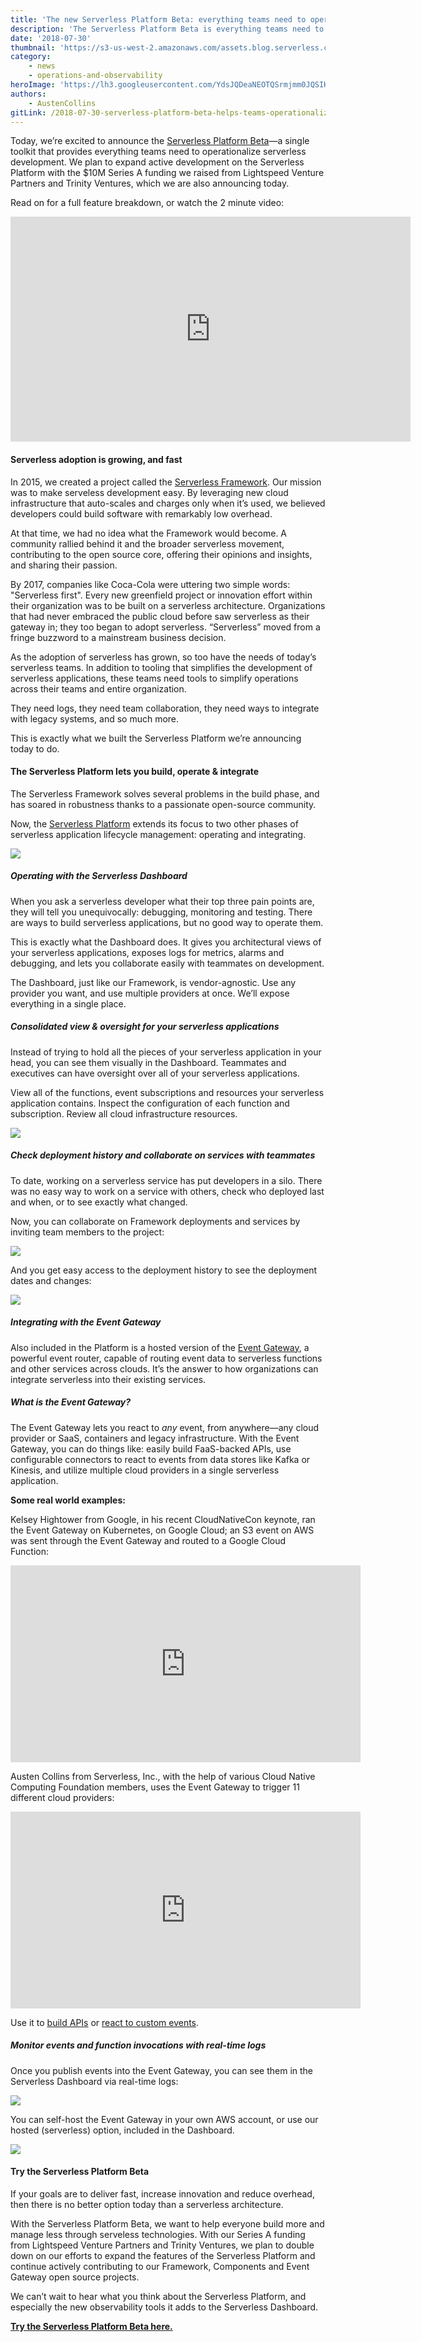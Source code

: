 ```yaml
---
title: 'The new Serverless Platform Beta: everything teams need to operationalize serverless development'
description: 'The Serverless Platform Beta is everything teams need to operationalize serverless development. Build, operate, and integrate serverless applications in a single toolkit.'
date: '2018-07-30'
thumbnail: 'https://s3-us-west-2.amazonaws.com/assets.blog.serverless.com/serverless-platform-release/1-Serverless_header-Platform+Beta.jpg'
category:
    - news
    - operations-and-observability
heroImage: 'https://lh3.googleusercontent.com/YdsJQDeaNEOTQSrmjmm0JQSIKVOaZuvION1Ac16Sr_t7duSNKVhmamjWFcg03kbdC0P4r072DflLOFSRNaIR4dfJeIhVH4lha6Xt6RTPs4KjYxWnLU_J7TQSfNK6u2yKzbs7wEROVeifiLA4nX6TcmQ3XWJnfiYWX-EFSkE2jOgDb5lwNgO1SEHXbdhQ7_gf5Ul-jWQRhkN4Ov6Xu17hDJjYhir4UhzZ_VC1V04iH_D_WWxvaEhzu0981EULRoZy64J_3AJorABCLwPdvvUDrrbnZ7_s77R6CRTpwgHMjpq26c7TcNVrY59s2oNZtiLYRT9PmFod47ukRmf9-UZ67mEm3ng2A_UkjMw2gSb6924b7ptHYhGy_J8Cf78MlupyLeW9cr08xWKsBKpgM9fjQRwJP2C5vAC0w6EszxP-wLUW_lPxTHHrbpFPGBZG_Rs2jxCsTDBEWpHNkSYReeiDFu-_51zwLjAzV8Df1gnlM0ZIyy60km6taJwRdT3Qnp154PYxQil1O62AUgCxYqW8JFpY4y-nPTrgMqz0NwAophG9I3deCiEgCJWVSia_nEeI0joFxJ6ubs7H78N23M-yGAH5VFZ4dRl1=w1436-h1224'
authors:
    - AustenCollins
gitLink: /2018-07-30-serverless-platform-beta-helps-teams-operationalize-development.md
---
```


Today, we’re excited to announce the [Serverless Platform Beta](https://dashboard.serverless.com/)—a single toolkit that provides everything teams need to operationalize serverless development. We plan to expand active development on the Serverless Platform with the $10M Series A funding we raised from Lightspeed Venture Partners and Trinity Ventures, which we are also announcing today.

Read on for a full feature breakdown, or watch the 2 minute video:

<iframe src="https://player.vimeo.com/video/282028201" width="640" height="360" frameborder="0" webkitallowfullscreen="true" mozallowfullscreen="true" allowfullscreen="true"></iframe>

#### Serverless adoption is growing, and fast

In 2015, we created a project called the [Serverless Framework](https://serverless.com/framework/). Our mission was to make serveless development easy. By leveraging new cloud infrastructure that auto-scales and charges only when it’s used, we believed developers could build software with remarkably low overhead.

At that time, we had no idea what the Framework would become. A community rallied behind it and the broader serverless movement, contributing to the open source core, offering their opinions and insights, and sharing their passion.

By 2017, companies like Coca-Cola were uttering two simple words: "Serverless first". Every new greenfield project or innovation effort within their organization was to be built on a serverless architecture. Organizations that had never embraced the public cloud before saw serverless as their gateway in; they too began to adopt serverless. “Serverless” moved from a fringe buzzword to a mainstream business decision.

As the adoption of serverless has grown, so too have the needs of today’s serverless teams. In addition to tooling that simplifies the development of serverless applications, these teams need tools to simplify operations across their teams and entire organization.

They need logs, they need team collaboration, they need ways to integrate with legacy systems, and so much more.

This is exactly what we built the Serverless Platform we’re announcing today to do.

#### The Serverless Platform lets you build, operate & integrate

The Serverless Framework solves several problems in the build phase, and has soared in robustness thanks to a passionate open-source community.

Now, the [Serverless Platform](https://dashboard.serverless.com/) extends its focus to two other phases of serverless application lifecycle management: operating and integrating.

<img src="https://s3-us-west-2.amazonaws.com/assets.blog.serverless.com/serverless-platform-release/3-Serverless-Platform-unified-graphic.png">

##### Operating with the Serverless Dashboard

When you ask a serverless developer what their top three pain points are, they will tell you unequivocally: debugging, monitoring and testing. There are ways to build serverless applications, but no good way to operate them.

This is exactly what the Dashboard does. It gives you architectural views of your serverless applications, exposes logs for metrics, alarms and debugging, and lets you collaborate easily with teammates on development.

The Dashboard, just like our Framework, is vendor-agnostic. Use any provider you want, and use multiple providers at once. We’ll expose everything in a single place.

##### Consolidated view & oversight for your serverless applications

Instead of trying to hold all the pieces of your serverless application in your head, you can see them visually in the Dashboard. Teammates and executives can have oversight over all of your serverless applications.

View all of the functions, event subscriptions and resources your serverless application contains. Inspect the configuration of each function and subscription. Review all cloud infrastructure resources.

<img src="https://s3-us-west-2.amazonaws.com/assets.blog.serverless.com/serverless-platform-release/4-Serverless+Consolidated-view-and-oversight_animation.gif">

##### Check deployment history and collaborate on services with teammates

To date, working on a serverless service has put developers in a silo. There was no easy way to work on a service with others, check who deployed last and when, or to see exactly what changed.

Now, you can collaborate on Framework deployments and services by inviting team members to the project:

<img src="https://s3-us-west-2.amazonaws.com/assets.blog.serverless.com/serverless-platform-release/5-Serverless_invite+collaborator.png">

And you get easy access to the deployment history to see the deployment dates and changes:

<img src="https://s3-us-west-2.amazonaws.com/assets.blog.serverless.com/serverless-platform-release/6-Serverless_last+deploy.png">

##### Integrating with the Event Gateway

Also included in the Platform is a hosted version of the [Event Gateway](https://serverless.com/event-gateway/), a powerful event router, capable of routing event data to serverless functions and other services across clouds. It’s the answer to how organizations can integrate serverless into their existing services.

##### What is the Event Gateway?

The Event Gateway lets you react to _any_ event, from anywhere—any cloud provider or SaaS, containers and legacy infrastructure. With the Event Gateway, you can do things like: easily build FaaS-backed APIs, use configurable connectors to react to events from data stores like Kafka or Kinesis, and utilize multiple cloud providers in a single serverless application.

**Some real world examples:**

Kelsey Hightower from Google, in his recent CloudNativeCon keynote, ran the Event Gateway on Kubernetes, on Google Cloud; an S3 event on AWS was sent through the Event Gateway and routed to a Google Cloud Function:

<iframe width="560" height="315" src="https://www.youtube.com/embed/_1-5YFfJCqM" frameborder="0" allow="autoplay; encrypted-media" allowfullscreen></iframe>


Austen Collins from Serverless, Inc., with the help of various Cloud Native Computing Foundation members, uses the Event Gateway to trigger 11 different cloud providers:

<iframe width="560" height="315" src="https://www.youtube.com/embed/TZPPjAv12KU" frameborder="0" allow="autoplay; encrypted-media" allowfullscreen></iframe>


Use it to [build APIs](https://serverless.com/blog/how-use-event-gateway-use-cases-rest-api-custom-events/) or [react to custom events](https://serverless.com/blog/how-use-event-gateway-use-cases-rest-api-custom-events/).

##### Monitor events and function invocations with real-time logs

Once you publish events into the Event Gateway, you can see them in the Serverless Dashboard via real-time logs:

<img src="https://s3-us-west-2.amazonaws.com/assets.blog.serverless.com/serverless-platform-release/7-Serverless_logs.png">

You can self-host the Event Gateway in your own AWS account, or use our hosted (serverless) option, included in the Dashboard.

<img src="https://s3-us-west-2.amazonaws.com/assets.blog.serverless.com/serverless-platform-release/8-Serverless_Event+Gateway+logs.png">

#### Try the Serverless Platform Beta

If your goals are to deliver fast, increase innovation and reduce overhead, then there is no better option today than a serverless architecture.

With the Serverless Platform Beta, we want to help everyone build more and manage less through serveless technologies. With our Series A funding from Lightspeed Venture Partners and Trinity Ventures, we plan to double down on our efforts to expand the features of the Serverless Platform and continue actively contributing to our Framework, Components and Event Gateway open source projects.

We can’t wait to hear what you think about the Serverless Platform, and especially the new observability tools it adds to the Serverless Dashboard.

**[Try the Serverless Platform Beta here.](https://dashboard.serverless.com/)**

